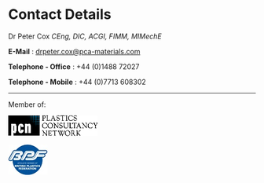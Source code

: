 Contact Details
===============

Dr Peter Cox _CEng, DIC, ACGI, FIMM, MIMechE_

**E-Mail** : <drpeter.cox@pca-materials.com>

**Telephone - Office** : +44 (0)1488 72027

**Telephone - Mobile** : +44 (0)7713 608302

- - -

Member of:

[![PCN](/static/images/pcniLogo-small.gif)](http://www.pcn.org)

[![BPF](/static/images/BPF%20Affiliate.jpg)](http://www.bpf.co.uk)
